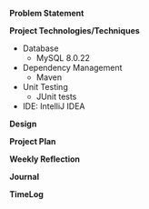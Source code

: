 **Problem Statement**





**Project Technologies/Techniques**
- Database
  - MySQL 8.0.22
- Dependency Management
  - Maven
- Unit Testing
  - JUnit tests
- IDE: IntelliJ IDEA

**Design**

**Project Plan**

**Weekly Reflection**

**Journal**

**TimeLog**